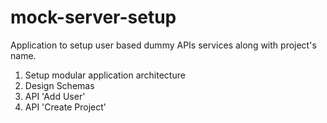 # mock-server-setup
Application to setup user based dummy APIs services along with project's name.

1. Setup modular application architecture
2. Design Schemas
3. API 'Add User'
4. API 'Create Project'
